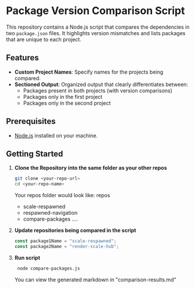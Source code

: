# Package Version Comparison Script

This repository contains a Node.js script that compares the dependencies in two `package.json` files. It highlights version mismatches and lists packages that are unique to each project.

## Features

- **Custom Project Names**: Specify names for the projects being compared.
- **Sectioned Output**: Organized output that clearly differentiates between:
  - Packages present in both projects (with version comparisons)
  - Packages only in the first project
  - Packages only in the second project

## Prerequisites

- [Node.js](https://nodejs.org/) installed on your machine.

## Getting Started

1. **Clone the Repository into the same folder as your other repos**

   ```bash
   git clone <your-repo-url>
   cd <your-repo-name>
   ```

   Your repos folder would look like:
   repos

   - scale-respawned
   - respawned-navigation
   - compare-packages
     ....

2. **Update repositories being compared in the script**

   ```javascript
   const package1Name = "scale-respawned";
   const package2Name = "render-scale-hub";
   ```

3. **Run script**

   ```bash
    node compare-packages.js
   ```

   You can view the generated markdown in "comparison-results.md"
